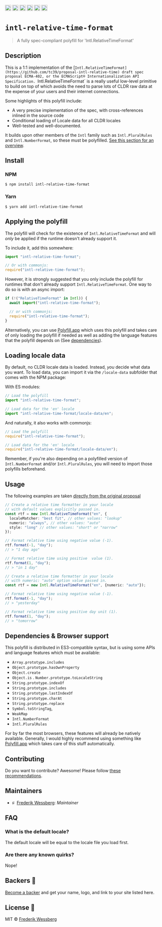 <a href="https://npmcharts.com/compare/intl-relative-time-format?minimal=true"><img alt="Downloads per month" src="https://img.shields.io/npm/dm/intl-relative-time-format.svg" height="20"></img></a>
<a href="https://david-dm.org/intl-relative-time-format"><img alt="Dependencies" src="https://img.shields.io/david/intl-relative-time-format.svg" height="20"></img></a>
<a href="https://www.npmjs.com/package/intl-relative-time-format"><img alt="NPM Version" src="https://badge.fury.io/js/intl-relative-time-format.svg" height="20"></img></a>
<a href="https://github.com/wessberg/intl-relative-time-format/graphs/contributors"><img alt="Contributors" src="https://img.shields.io/github/contributors/wessberg%2Fintl-relative-time-format.svg" height="20"></img></a>
<a href="https://opensource.org/licenses/MIT"><img alt="MIT License" src="https://img.shields.io/badge/License-MIT-yellow.svg" height="20"></img></a>
<a href="https://www.patreon.com/bePatron?u=11315442"><img alt="Support on Patreon" src="https://c5.patreon.com/external/logo/become_a_patron_button@2x.png" height="20"></img></a>

# `intl-relative-time-format`

> A fully spec-compliant polyfill for 'Intl.RelativeTimeFormat'

## Description

This is a 1:1 implementation of the [`Intl.RelativeTimeFormat](https://github.com/tc39/proposal-intl-relative-time) draft spec proposal ECMA-402, or the ECMAScript® Internationalization API Specification.
`Intl.RelativeTimeFormat` is a really useful low-level primitive to build on top of which avoids the need to parse lots of CLDR raw data at the expense of your users and their internet connections.

Some highlights of this polyfill include:

- A very precise implementation of the spec, with cross-references inlined in the source code
- Conditional loading of Locale data for all CLDR locales
- Well-tested and well-documented.

It builds upon other members of the `Intl` family such as `Intl.PluralRules` and `Intl.NumberFormat`, so these must be polyfilled. [See this section for an overview](#dependencies--browser-support).

## Install

### NPM

```
$ npm install intl-relative-time-format
```

### Yarn

```
$ yarn add intl-relative-time-format
```

## Applying the polyfill

The polyfill will check for the existence of `Intl.RelativeTimeFormat` and will _only_ be applied if the runtime doesn't already support it.

To include it, add this somewhere:

```typescript
import "intl-relative-time-format";

// Or with commonjs:
require("intl-relative-time-format");
```

However, it is strongly suggested that you only include the polyfill for runtimes that don't already support `Intl.RelativeTimeFormat`.
One way to do so is with an async import:

```typescript
if (!("RelativeTimeFormat" in Intl)) {
  await import("intl-relative-time-format");

  // or with commonjs:
  require("intl-relative-time-format");
}
```

Alternatively, you can use [Polyfill.app](https://github.com/wessberg/Polyfiller) which uses this polyfill and takes care of only loading the polyfill if needed as well as adding the language features that the polyfill depends on (See [dependencies](#dependencies--browser-support)).

## Loading locale data

By default, no CLDR locale data is loaded. Instead, _you_ decide what data you want.
To load data, you can import it via the `/locale-data` subfolder that comes with the NPM package:

With ES modules:

```typescript
// Load the polyfill
import "intl-relative-time-format";

// Load data for the 'en' locale
import "intl-relative-time-format/locale-data/en";
```

And naturally, it also works with commonjs:

```typescript
// Load the polyfill
require("intl-relative-time-format");

// Load data for the 'en' locale
require("intl-relative-time-format/locale-data/en");
```

Remember, if you're also depending on a polyfilled version of `Intl.NumberFormat` and/or `Intl.PluralRules`, you will need to import those polyfills beforehand.

## Usage

The following examples are taken [directly from the original proposal](https://github.com/tc39/proposal-intl-relative-time)

```typescript
// Create a relative time formatter in your locale
// with default values explicitly passed in.
const rtf = new Intl.RelativeTimeFormat("en", {
  localeMatcher: "best fit", // other values: "lookup"
  numeric: "always", // other values: "auto"
  style: "long" // other values: "short" or "narrow"
});

// Format relative time using negative value (-1).
rtf.format(-1, "day");
// > "1 day ago"

// Format relative time using positive  value (1).
rtf.format(1, "day");
// > "in 1 day"
```

```typescript
// Create a relative time formatter in your locale
// with numeric: "auto" option value passed in.
const rtf = new Intl.RelativeTimeFormat("en", {numeric: "auto"});

// Format relative time using negative value (-1).
rtf.format(-1, "day");
// > "yesterday"

// Format relative time using positive day unit (1).
rtf.format(1, "day");
// > "tomorrow"
```

## Dependencies & Browser support

This polyfill is distributed in ES3-compatible syntax, but is using some APIs and language features which must be available:

- `Array.prototype.includes`
- `Object.prototype.hasOwnProperty`
- `Object.create`
- `Object.is`
  . `Number.prototype.toLocaleString`
- `String.prototype.indexOf`
- `String.prototype.includes`
- `String.prototype.lastIndexOf`
- `String.prototype.charAt`
- `String.prototype.replace`
- `Symbol.toStringTag`,
- `WeakMap`
- `Intl.NumberFormat`
- `Intl.PluralRules`

For by far the most browsers, these features will already be natively available.
Generally, I would highly recommend using something like [Polyfill.app](https://github.com/wessberg/Polyfiller) which takes care of this stuff automatically.

## Contributing

Do you want to contribute? Awesome! Please follow [these recommendations](./CONTRIBUTING.md).

## Maintainers

- <a href="https://github.com/wessberg"><img alt="Frederik Wessberg" src="https://avatars2.githubusercontent.com/u/20454213?s=460&v=4" height="11"></img></a> [Frederik Wessberg](https://github.com/wessberg): _Maintainer_

## FAQ

### What is the default locale?

The default locale will be equal to the locale file you load first.

### Are there any known quirks?

Nope!

## Backers 🏅

[Become a backer](https://www.patreon.com/bePatron?u=11315442) and get your name, logo, and link to your site listed here.

## License 📄

MIT © [Frederik Wessberg](https://github.com/wessberg)
